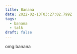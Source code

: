 ```yaml
---
title: Banana
date: 2022-02-13T03:27:02.799Z
tags:
  - banana
  - talk
draft: false
---
```

omg banana